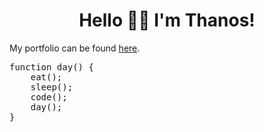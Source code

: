 <h1 align='center'>Hello 👋😊 I'm Thanos!</h1>

<p>My portfolio can be found <a href="https://thanosades.vercel.app/">here</a>.</p>

<pre>
function day() {
    eat();
    sleep();
    code();
    day();
}
</pre>
